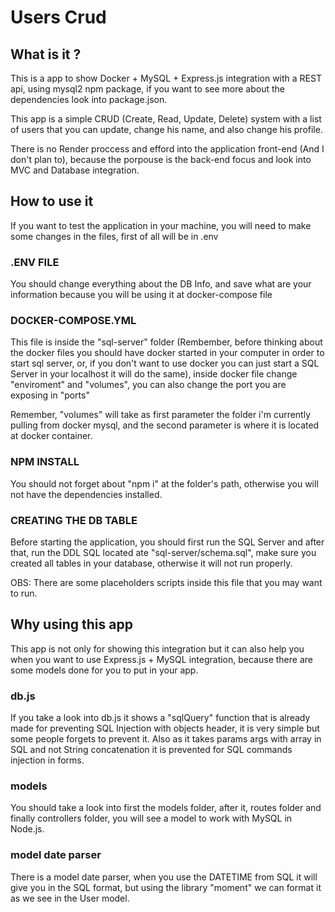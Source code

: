# Users Crud

## What is it ?

This is a app to show Docker + MySQL + Express.js integration with a REST api, using mysql2 npm package, if you want to see more about the dependencies look into package.json.

This app is a simple CRUD (Create, Read, Update, Delete) system with a list of users that you can update, change his name, and also change his profile.

There is no Render proccess and efford into the application front-end (And I don't plan to), because the porpouse is the back-end focus and look into MVC and Database integration.

## How to use it

If you want to test the application in your machine, you will need to make some changes in the files, first of all will be in .env

### .ENV FILE

You should change everything about the DB Info, and save what are your information because you will be using it at docker-compose file

### DOCKER-COMPOSE.YML

This file is inside the "sql-server" folder (Rembember, before thinking about the docker files you should have docker started in your computer in order to start sql server, or, if you don't want to use docker you can just start a SQL Server in your localhost it will do the same), inside docker file change "enviroment" and "volumes", you can also change the port you are exposing in "ports"

Remember, "volumes" will take as first parameter the folder i'm currently pulling from docker mysql, and the second parameter is where it is located at docker container.

### NPM INSTALL

You should not forget about "npm i" at the folder's path, otherwise you will not have the dependencies installed.

### CREATING THE DB TABLE

Before starting the application, you should first run the SQL Server and after that, run the DDL SQL located ate "sql-server/schema.sql", make sure you created all tables in your database, otherwise it will not run properly.

OBS: There are some placeholders scripts inside this file that you may want to run.

## Why using this app

This app is not only for showing this integration but it can also help you when you want to use Express.js + MySQL integration, because there are some models done for you to put in your app.

### db.js

If you take a look into db.js it shows a "sqlQuery" function that is already made for preventing SQL Injection with objects header, it is very simple but some people forgets to prevent it. Also as it takes params args with array in SQL and not String concatenation it is prevented for SQL commands injection in forms.

### models

You should take a look into first the models folder, after it, routes folder and finally controllers folder, you will see a model to work with MySQL in Node.js.

### model date parser

There is a model date parser, when you use the DATETIME from SQL it will give you in the SQL format, but using the library "moment" we can format it as we see in the User model.
